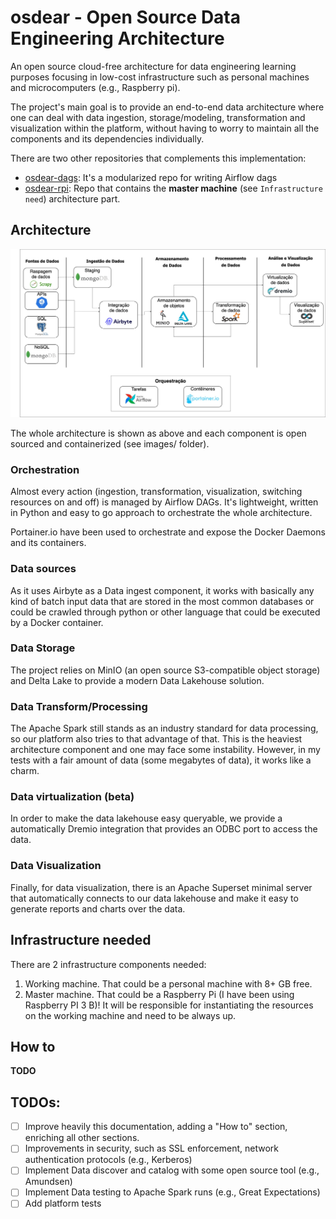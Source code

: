 # osdear - Open Source Data Engineering Architecture
An open source cloud-free architecture for data engineering learning purposes focusing in low-cost infrastructure such as personal machines and microcomputers (e.g., Raspberry pi).

The project's main goal is to provide an end-to-end data architecture where one can deal with data ingestion, storage/modeling, transformation and visualization within the platform, without having to worry to maintain all the components and its dependencies individually.

There are two other repositories that complements this implementation:

- [osdear-dags](https://github.com/GabrielMMelo/osdearc-dags): It's a modularized repo for writing Airflow dags
- [osdear-rpi](https://github.com/GabrielMMelo/osdearc-rpi): Repo that contains the **master machine** (see `Infrastructure need`) architecture part.

## Architecture
![architecture](./docs/img/architecture.jpeg)

The whole architecture is shown as above and each component is open sourced and containerized (see images/ folder).

### Orchestration
Almost every action (ingestion, transformation, visualization, switching resources on and off) is managed by Airflow DAGs. It's lightweight, written in Python and easy to go approach to orchestrate the whole architecture.

Portainer.io have been used to orchestrate and expose the Docker Daemons and its containers.

### Data sources
As it uses Airbyte as a Data ingest component, it works with basically any kind of batch input data that are stored in the most common databases or could be crawled through python or other language that could be executed by a Docker container.


### Data Storage
The project relies on MinIO (an open source S3-compatible object storage) and Delta Lake to provide a modern Data Lakehouse solution. 


### Data Transform/Processing
The Apache Spark still stands as an industry standard for data processing, so our platform also tries to that advantage of that. This is the heaviest architecture component and one may face some instability. However, in my tests with a fair amount of data (some megabytes of data), it works like a charm.

### Data virtualization (beta)
In order to make the data lakehouse easy queryable, we provide a automatically Dremio integration that provides an ODBC port to access the data.

### Data Visualization
Finally, for data visualization, there is an Apache Superset minimal server that automatically connects to our data lakehouse and make it easy to generate reports and charts over the data.

## Infrastructure needed

There are 2 infrastructure components needed:

1. Working machine. That could be a personal machine with 8+ GB free.
2. Master machine. That could be a Raspberry Pi (I have been using Raspberry PI 3 B)! It will be responsible for instantiating the resources on the working machine and need to be always up.

## How to
**TODO**

## TODOs:
- [ ] Improve heavily this documentation, adding a "How to" section, enriching all other sections.
- [ ] Improvements in security, such as SSL enforcement, network authentication protocols (e.g., Kerberos)
- [ ] Implement Data discover and catalog with some open source tool (e.g., Amundsen)
- [ ] Implement Data testing to Apache Spark runs (e.g., Great Expectations)
- [ ] Add platform tests